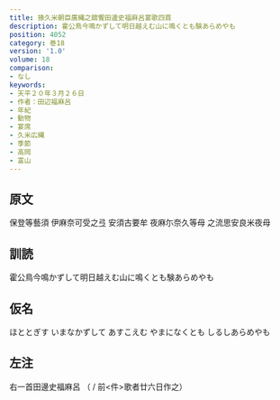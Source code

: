 ```yaml
---
title: 掾久米朝臣廣縄之舘饗田邊史福麻呂宴歌四首
description: 霍公鳥今鳴かずして明日越えむ山に鳴くとも験あらめやも
position: 4052
category: 巻18
version: '1.0'
volume: 18
comparison:
- なし
keywords:
- 天平２０年３月２６日
- 作者：田辺福麻呂
- 年紀
- 動物
- 宴席
- 久米広縄
- 季節
- 高岡
- 富山
---
```


## 原文

保登等藝須 伊麻奈可受之弖 安須古要牟 夜麻尓奈久等母 之流思安良米夜母

## 訓読

霍公鳥今鳴かずして明日越えむ山に鳴くとも験あらめやも

## 仮名

ほととぎす いまなかずして あすこえむ やまになくとも しるしあらめやも

## 左注

右一首田邊史福麻呂 （ / 前<件>歌者廿六日作之）
